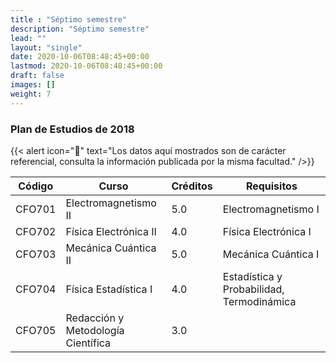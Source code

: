 ```yaml
---
title : "Séptimo semestre"
description: "Séptimo semestre"
lead: ""
layout: "single"
date: 2020-10-06T08:48:45+00:00
lastmod: 2020-10-06T08:48:45+00:00
draft: false
images: []
weight: 7
---
```


### Plan de Estudios de 2018

{{< alert icon="🚨" text="Los datos aquí mostrados son de carácter referencial, consulta la información publicada por la misma facultad." />}}

| Código | Curso                              | Créditos | Requisitos                                |
|--------|------------------------------------|----------|-------------------------------------------|
| CFO701 | Electromagnetismo II               | 5.0      | Electromagnetismo I                       |
| CFO702 | Física Electrónica II              | 4.0      | Física Electrónica I                      |
| CFO703 | Mecánica Cuántica II               | 5.0      | Mecánica Cuántica I                       |
| CFO704 | Física Estadística I               | 4.0      | Estadística y Probabilidad, Termodinámica |
| CFO705 | Redacción y Metodología Científica | 3.0      |                                           |
